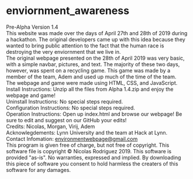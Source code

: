 # enviornment_awareness
Pre-Alpha Version 1.4  
This website was made over the days of April 27th and 28th of 2019 during a hackathon. The original developers came up with this idea because they wanted to bring public attention to the fact that the human race is destroying the very enviornment that we live in.  
The original webpage presented on the 28th of April 2019 was very basic, with a simple navbar, pictures, and text. The majority of these two days, however, was spent on a recycling game. This game was made by a member of the team, Adem and used up much of the time of the team.  
The webpage and game were made using HTML, CSS, and JavaScript.  
Install Instructions: Unzip all the files from Alpha 1.4.zip and enjoy the webpage and game!  
Uninstall Instructions: No special steps required.  
Configuration Instructions: No special steps required.  
Operation Instructions: Open up index.html and browse our webpage! Be sure to edit and suggest on our GitHub your edits!  
Credits: Nicolas, Morgan, Virij, Adem  
Acknowlegdements: Lynn University and the team at Hack at Lynn.  
Contact Infomation: environmentwebpage@gmail.com  
This program is given free of charge, but not free of copyright. This software file is copyright © Nicolas Rodriguez 2019. This software is provided "as-is". No warranties, expressed and implied. By downloading this piece of software you consent to hold harmless the creaters of this software for any damages.
